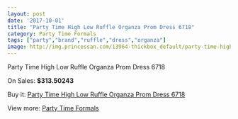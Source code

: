```yaml
---
layout: post
date: '2017-10-01'
title: "Party Time High Low Ruffle Organza Prom Dress 6718"
category: Party Time Formals
tags: ["party","brand","ruffle","dress","organza"]
image: http://img.princessan.com/13964-thickbox_default/party-time-high-low-ruffle-organza-prom-dress-6718.jpg
---
```

Party Time High Low Ruffle Organza Prom Dress 6718

On Sales: **$313.50243**
<a href="https://www.princessan.com/en/party-time-formals/6566-party-time-high-low-ruffle-organza-prom-dress-6718.html"><amp-img layout="responsive" width="600" height="600" src="//img.princessan.com/13964-thickbox_default/party-time-high-low-ruffle-organza-prom-dress-6718.jpg" alt="Party Time High Low Ruffle Organza Prom Dress 6718 0" /></a>
<a href="https://www.princessan.com/en/party-time-formals/6566-party-time-high-low-ruffle-organza-prom-dress-6718.html"><amp-img layout="responsive" width="600" height="600" src="//img.princessan.com/13965-thickbox_default/party-time-high-low-ruffle-organza-prom-dress-6718.jpg" alt="Party Time High Low Ruffle Organza Prom Dress 6718 1" /></a>

Buy it: [Party Time High Low Ruffle Organza Prom Dress 6718](https://www.princessan.com/en/party-time-formals/6566-party-time-high-low-ruffle-organza-prom-dress-6718.html "Party Time High Low Ruffle Organza Prom Dress 6718")

View more: [Party Time Formals](https://www.princessan.com/en/51-party-time-formals "Party Time Formals")
